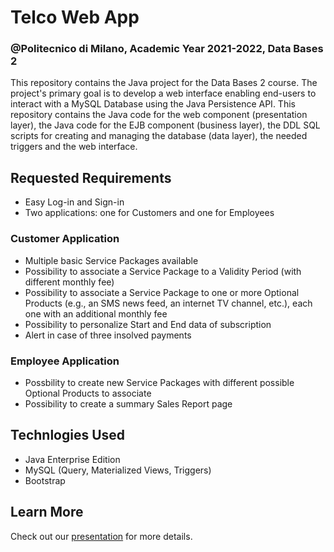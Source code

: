 # Telco Web App #
### @Politecnico di Milano, Academic Year 2021-2022, Data Bases 2 ###
This repository contains the Java project for the Data Bases 2 course. The project's primary goal is to develop a web interface enabling end-users to interact with a MySQL Database using the Java Persistence API. This repository contains the Java code for the web component (presentation layer), the Java code for the EJB component (business layer), the DDL SQL scripts for creating and managing the database (data layer), the needed triggers and the web interface.

## Requested Requirements ##
- Easy Log-in and Sign-in
- Two applications: one for Customers and one for Employees
### Customer Application ###
- Multiple basic Service Packages available
- Possibility to associate a Service Package to a Validity Period (with different monthly fee)
- Possibility to associate a Service Package to one or more Optional Products (e.g., an SMS news feed, an internet TV channel, etc.), each one with an additional monthly fee
- Possibility to personalize Start and End data of subscription
- Alert in case of three insolved payments
### Employee Application ###
- Possbility to create new Service Packages with different possible Optional Products to associate
- Possibility to create a summary Sales Report page

## Technlogies Used ##
- Java Enterprise Edition
- MySQL (Query, Materialized Views, Triggers)
- Bootstrap

## Learn More ##
Check out our [presentation](./presentation.pdf) for more details.
